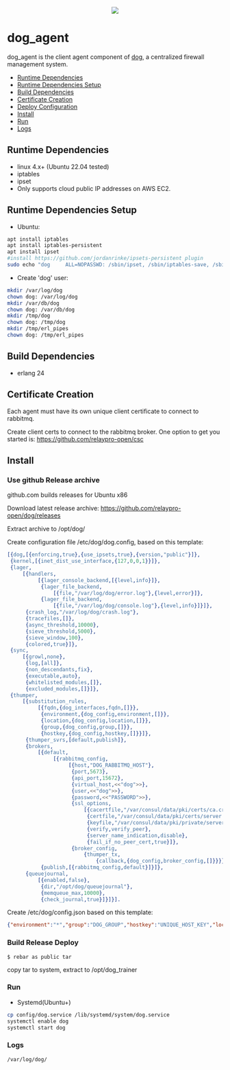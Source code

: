 <p align="center">
  <img src="../../images/dog-segmented-green.network-200x200.png">
</p>

<h1>dog_agent</h1>

dog_agent is the client agent component of [dog](https://github.com/relaypro-open/dog),
a centralized firewall management system.

- [Runtime Dependencies](#runtime-dependencies)
- [Runtime Dependencies Setup](#runtime-dependencies-setup)
- [Build Dependencies](#build-dependencies)
- [Certificate Creation](#certificate-creation)
- [Deploy Configuration](#deploy-configuration)
- [Install](#install)
- [Run](#run)
- [Logs](#logs)

## Runtime Dependencies

- linux 4.x+ (Ubuntu 22.04 tested)
- iptables
- ipset
- Only supports cloud public IP addresses on AWS EC2.

## Runtime Dependencies Setup

- Ubuntu:

```bash
apt install iptables
apt install iptables-persistent
apt install ipset
#install https://github.com/jordanrinke/ipsets-persistent plugin
sudo echo "dog     ALL=NOPASSWD: /sbin/ipset, /sbin/iptables-save, /sbin/iptables-restore , /sbin/ip6tables-save, /sbin/ip6tables-restore" > /etc/sudoers.d/dog
```
- Create 'dog' user:

```bash
mkdir /var/log/dog
chown dog: /var/log/dog
mkdir /var/db/dog
chown dog: /var/db/dog
mkdir /tmp/dog
chown dog: /tmp/dog
mkdir /tmp/erl_pipes
chown dog: /tmp/erl_pipes
```

## Build Dependencies

- erlang 24

## Certificate Creation

Each agent must have its own unique client certificate to connect to rabbitmq.

Create client certs to connect to the rabbitmq broker.  One option to get you started is: https://github.com/relaypro-open/csc

## Install

### Use github Release archive

github.com builds releases for Ubuntu x86

Download latest release archive:
https://github.com/relaypro-open/dog/releases

Extract archive to /opt/dog/

Create configuration file /etc/dog/dog.config, based on this template:

```erlang
[{dog,[{enforcing,true},{use_ipsets,true},{version,"public"}]},
 {kernel,[{inet_dist_use_interface,{127,0,0,1}}]},
 {lager,
     [{handlers,
          [{lager_console_backend,[{level,info}]},
           {lager_file_backend,
               [{file,"/var/log/dog/error.log"},{level,error}]},
           {lager_file_backend,
               [{file,"/var/log/dog/console.log"},{level,info}]}]},
      {crash_log,"/var/log/dog/crash.log"},
      {tracefiles,[]},
      {async_threshold,10000},
      {sieve_threshold,5000},
      {sieve_window,100},
      {colored,true}]},
 {sync,
     [{growl,none},
      {log,[all]},
      {non_descendants,fix},
      {executable,auto},
      {whitelisted_modules,[]},
      {excluded_modules,[]}]},
 {thumper,
     [{substitution_rules,
          [{fqdn,{dog_interfaces,fqdn,[]}},
           {environment,{dog_config,environment,[]}},
           {location,{dog_config,location,[]}},
           {group,{dog_config,group,[]}},
           {hostkey,{dog_config,hostkey,[]}}]},
      {thumper_svrs,[default,publish]},
      {brokers,
          [{default,
               [{rabbitmq_config,
                    [{host,"DOG_RABBITMQ_HOST"},
                     {port,5673},
                     {api_port,15672},
                     {virtual_host,<<"dog">>},
                     {user,<<"dog">>},
                     {password,<<"PASSWORD">>},
                     {ssl_options,
                         [{cacertfile,"/var/consul/data/pki/certs/ca.crt"},
                          {certfile,"/var/consul/data/pki/certs/server.crt"},
                          {keyfile,"/var/consul/data/pki/private/server.key"},
                          {verify,verify_peer},
                          {server_name_indication,disable},
                          {fail_if_no_peer_cert,true}]},
                     {broker_config,
                         {thumper_tx,
                             {callback,{dog_config,broker_config,[]}}}}]}]},
           {publish,[{rabbitmq_config,default}]}]},
      {queuejournal,
          [{enabled,false},
           {dir,"/opt/dog/queuejournal"},
           {memqueue_max,10000},
           {check_journal,true}]}]}].
```

Create /etc/dog/config.json based on this template:

```json
{"environment":"*","group":"DOG_GROUP","hostkey":"UNIQUE_HOST_KEY","location":"*"}
```

### Build Release Deploy

```
$ rebar as public tar
```

copy tar to system, extract to /opt/dog_trainer

### Run

- Systemd(Ubuntu+)

```bash
cp config/dog.service /lib/systemd/system/dog.service
systemctl enable dog
systemctl start dog
```

### Logs

```/var/log/dog/```
